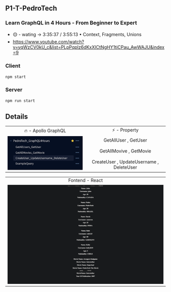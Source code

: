 ## P1-T-PedroTech

### Learn GraphQL in 4 Hours - From Beginner to Expert
- 🟡 - wating -> 3:35:37 / 3:55:13 • Context, Fragments, Unions
- https://www.youtube.com/watch?v=yqWzCV0kU_c&list=PLpPqplz6dKxXICtNgHY1tiCPau_AwWAJU&index=9 

### Client
```
npm start
```
### Server 
``` 
npm run start
```


## Details

<table>
  <tr>
    <td align="center">🔥 - Apollo GraphQL</td>
    <td align="center">⚡️ - Property</td>
  </tr>
  <tr>
    <td align="center"><img src="https://github.com/gooba-lap/Q1-LEARN-GraphQL/blob/P1-T-PedroTech/z-previews/Screen%20Shot%202565-04-27%20at%2013.59.07.png" width=100%></td>
    <td align="center"> GetAllUser , GetUser   </br></br>   GetAllMovive , GetMovie   </br></br>   CreateUser , UpdateUsername , DeleteUser </td>
  </tr>
</table>

<table>
  <tr>
    <td align="center">Fontend - React</td>
  </tr>
  <tr>
    <td align="center"><img src="https://github.com/gooba-lap/Q1-LEARN-GraphQL/blob/P1-T-PedroTech/z-previews/GraphQL-query.png" width=100%></td>
  </tr>
</table>
